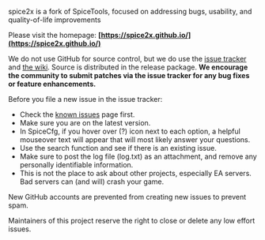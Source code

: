 spice2x is a fork of SpiceTools, focused on addressing bugs, usability, and quality-of-life improvements

Please visit the homepage: **[https://spice2x.github.io/](https://spice2x.github.io/)**

We do not use GitHub for source control, but we do use the [issue tracker](https://github.com/spice2x/spice2x.github.io/issues) and [the wiki](https://github.com/spice2x/spice2x.github.io/wiki). Source is distributed in the release package. **We encourage the community to submit patches via the issue tracker for any bug fixes or feature enhancements.**

Before you file a new issue in the issue tracker:

* Check the [known issues](https://github.com/spice2x/spice2x.github.io/wiki/Known-issues) page first.
* Make sure you are on the latest version.
* In SpiceCfg, if you hover over (?) icon next to each option, a helpful mouseover text will appear that will most likely answer your questions.
* Use the search function and see if there is an existing issue. 
* Make sure to post the log file (log.txt) as an attachment, and remove any personally identifiable information.
* This is not the place to ask about other projects, especially EA servers. Bad servers can (and will) crash your game.

New GitHub accounts are prevented from creating new issues to prevent spam.

Maintainers of this project reserve the right to close or delete any low effort issues.

